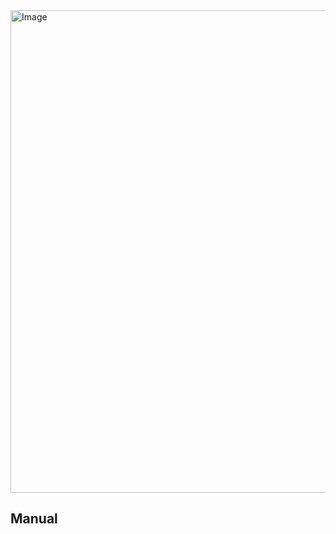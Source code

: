 <img width="772" alt="Image" src="https://github.com/user-attachments/assets/2d77b96a-3eab-4eef-acde-4aad1db81371" />

## Manual

